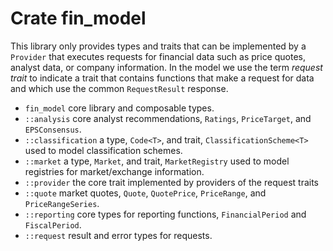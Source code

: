 # Crate fin_model

This library only provides types and traits that can be implemented by a 
`Provider` that executes requests for financial data such as price quotes,
analyst data, or company information. In the model we use the term _request
trait_ to indicate a trait that contains functions that make a request for
data and which use the common `RequestResult` response. 

* `fin_model` core library and composable types.
* `::analysis` core analyst recommendations, `Ratings`, `PriceTarget`, 
  and `EPSConsensus`.
* `::classification` a type, `Code<T>`, and trait, `ClassificationScheme<T>`
  used to model classification schemes.
* `::market` a type, `Market`, and trait, `MarketRegistry` used to model
  registries for market/exchange information.
* `::provider` the core trait implemented by providers of the request traits
* `::quote` market quotes, `Quote`, `QuotePrice`, `PriceRange`, and 
  `PriceRangeSeries`.
* `::reporting` core types for reporting functions, `FinancialPeriod` and
  `FiscalPeriod`.
* `::request` result and error types for requests.